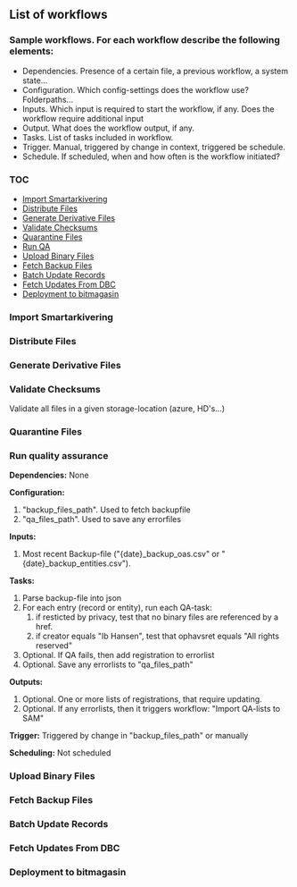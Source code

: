 ## List of workflows

### Sample workflows. For each workflow describe the following elements:
- Dependencies. Presence of a certain file, a previous workflow, a system state...
- Configuration. Which config-settings does the workflow use? Folderpaths...
- Inputs. Which input is required to start the workflow, if any. Does the workflow require additional input
- Output. What does the workflow output, if any.
- Tasks. List of tasks included in workflow.
- Trigger. Manual, triggered by change in context, triggered be schedule.
- Schedule. If scheduled, when and how often is the workflow initiated? 

### TOC
- [Import Smartarkivering](#Import-Smartarkivering)
- [Distribute Files](#Distribute-Files)
- [Generate Derivative Files](#Generate-Derivative-Files)
- [Validate Checksums](#Validate-Checksums)
- [Quarantine Files](#Quarantine-Files)
- [Run QA](#Run-Quality-Assurance)
- [Upload Binary Files](#Upload-Binary-Files)
- [Fetch Backup Files](#Fetch-Backup-Files)
- [Batch Update Records](#Batch-Update-Records)
- [Fetch Updates From DBC](#Fetch-Updates-From-DBC)
- [Deployment to bitmagasin](#Deployment-to-bitmagasin)

### Import Smartarkivering

### Distribute Files

### Generate Derivative Files

### Validate Checksums
Validate all files in a given storage-location (azure, HD's...)

### Quarantine Files

### Run quality assurance
**Dependencies:**
None

**Configuration:**
1. "backup_files_path". Used to fetch backupfile
2. "qa_files_path". Used to save any errorfiles

**Inputs:**
1. Most recent Backup-file ("{date}_backup_oas.csv" or "{date}_backup_entities.csv").

**Tasks:**
1. Parse backup-file into json
2. For each entry (record or entity), run each QA-task:
    1. if resticted by privacy, test that no binary files are referenced by a href.
    2. if creator equals "Ib Hansen", test that ophavsret equals "All rights reserved"
3. Optional. If QA fails, then add registration to errorlist
4. Optional. Save any errorlists to "qa_files_path"

**Outputs:**
1. Optional. One or more lists of registrations, that require updating.
2. Optional. If any errorlists, then it triggers workflow: "Import QA-lists to SAM"

**Trigger:**
Triggered by change in "backup_files_path" or manually

**Scheduling:**
Not scheduled

### Upload Binary Files

### Fetch Backup Files

### Batch Update Records

### Fetch Updates From DBC

### Deployment to bitmagasin

